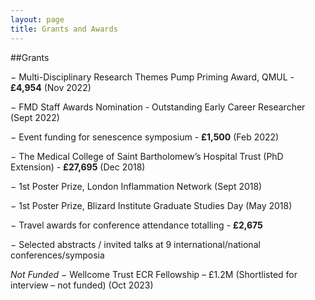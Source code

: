 ```yaml
---
layout: page
title: Grants and Awards
---
```

##Grants

−	Multi-Disciplinary Research Themes Pump Priming Award, QMUL - **£4,954** (Nov 2022)       

−	FMD Staff Awards Nomination - Outstanding Early Career Researcher (Sept 2022)

−	Event funding for senescence symposium - **£1,500** (Feb 2022)

−	The Medical College of Saint Bartholomew’s Hospital Trust (PhD Extension) - **£27,695** (Dec 2018)

−	1st Poster Prize, London Inflammation Network (Sept 2018)

−	1st Poster Prize, Blizard Institute Graduate Studies Day (May 2018)

−	Travel awards for conference attendance totalling - **£2,675**

−	Selected abstracts / invited talks at 9 international/national conferences/symposia

_Not Funded_
−	Wellcome Trust ECR Fellowship – £1.2M (Shortlisted for interview – not funded) (Oct 2023)



